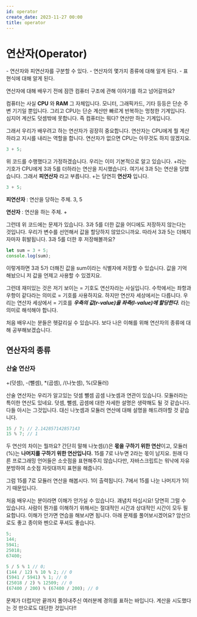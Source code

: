 ```yaml
---
id: operator
create_date: 2023-11-27 00:00
title: operator
---
```


# 연산자(Operator)

<YouWillLearn>
- 연산자와 피연산자를 구분할 수 있다.
- 연산자의 몇가지 종류에 대해 알게 된다.
- 표현식에 대해 알게 된다.
</YouWillLearn>

연산자에 대해 배우기 전에 잠깐 컴퓨터 구조에 관해 이야기를 하고 넘어갈까요?

컴퓨터는 사실 **CPU** 와 **RAM** 그 자체입니다. 모니터, 그래픽카드, 기타 등등은 단순 주변 기기일 뿐입니다. 그리고 CPU는 단순 계산만 빠르게 반복하는 멍청한 기계입니다. 심지어 계산도 덧셈밖에 못합니다. 즉 컴퓨터는 뭐다? 연산만 하는 기계입니다.

그래서 우리가 배우려고 하는 연산자가 굉장히 중요합니다. 연산자는 CPU에게 뭘 계산하라고 지시를 내리는 역할을 합니다. 연산자가 없으면 CPU는 아무것도 하지 않겠지요.

```js
3 + 5;
```

위 코드를 수행했다고 가정하겠습니다. 우리는 이미 기본적으로 알고 있습니다. +라는 기호가 CPU에게 3과 5를 더하라는 연산을 지시했습니다. 여기서 3과 5는 연산을 당했습니다. 그래서 **피연산자** 라고 부릅니다. +는 당연히 **연산자** 입니다.

<Recap>

```js
3 + 5;
```

**피연산자** : 연산을 당하는 주체. 3, 5

**연산자** : 연산을 하는 주체. +
</Recap>

그런데 위 코드에는 문제가 있습니다. 3과 5를 더한 값을 어디에도 저장하지 않는다는 것입니다. 우리가 변수를 선언해서 값을 할당하지 않았으니까요. 따라서 3과 5는 더해지자마자 휘발됩니다. 3과 5를 더한 후 저장해볼까요?

```js
let sum = 3 + 5;
console.log(sum);
```

이렇게하면 3과 5가 더해진 값을 sum이라는 식별자에 저장할 수 있습니다. 값을 기억해놨으니 저 값을 언제고 사용할 수 있겠지요.

그런데 재미있는 것은 저기 보이는 = 기호도 연산자라는 사실입니다.
수학에서는 좌항과 우항이 같다라는 의미로 = 기호를 사용하지요. 하지만 연산자 세상에서는 다릅니다. 우리는 연산자 세상에서 = 기호를 **_우측의 값(r-value)을 좌측(l-value)에 할당한다._** 라는 의미로 해석해야 합니다.

처음 배우시는 분들은 헷갈리실 수 있습니다. 보다 나은 이해를 위해 연산자의 종류에 대해 공부해보겠습니다.

## 연산자의 종류

### 산술 연산자

<Recap>
+(덧셈), -(뺄셈), *(곱셈), /(나눗셈), %(모듈러)
</Recap>

산술 연산자는 우리가 알고있는 덧셈 뺄셈 곱셈 나눗셈과 연관이 있습니다. 모듈러라는 특이한 연산도 있네요. 덧셈, 뺄셈, 곱셈에 대한 자세한 설명은 생략해도 될 것 같습니다. 다들 아시는 그것입니다. 대신 나눗셈과 모듈러 연산에 대해 설명을 해드려야할 것 같습니다.

```js
15 / 7; // 2.142857142857143
15 % 7; // 1
```

두 연산의 차이는 뭘까요? 간단히 말해 나눗셈(/)은 **몫을 구하기 위한 연산**이고, 모듈러(%)는 **나머지를 구하기 위한 연산입니다.**
15를 7로 나누면 2라는 몫이 남지요. 원래 다른 프로그래밍 언어들은 소숫점을 표현해주지 않습니다만, 자바스크립트는 워낙에 자유분방하여 소숫점 자릿대까지 표현을 해줍니다.

그럼 15를 7로 모듈러 연산을 해봅시다. 1이 출력됩니다. 7에서 15를 나눈 나머지가 1이기 때문입니다.

처음 배우시는 분이라면 이해가 안가실 수 있습니다. 괘념치 마십시요! 당연히 그럴 수 있습니다. 사람이 뭔가를 이해하기 위해서는 절대적인 시간과 상대적인 시간이 모두 필요합니다. 이해가 안가면 연습을 해보시면 됩니다. 아래 문제를 풀어보시겠어요? 암산으로도 좋고 종이와 펜으로 푸셔도 좋습니다.

<QuestionCard title="/와 %를 각각 한번 이상 사용해 주어진 숫자를 0으로 만들어보세요.">
<Wrapper wrapType="show">

```js
5;
144;
5941;
25018;
67400;
```

</Wrapper>
<Wrapper wrapType="hide">

```js
5 / 5 % 1 // 0;
(144 / 12) % 10 % 2; // 0
(5941 / 5941) % 1; // 0
(25018 / 2) % 12509; // 0
(67400 / 200) % (67400 / 200); // 0
```
문제가 더럽지만 끝까지 풀어내주신 여러분께 경의를 표하는 바입니다. 계산을 시도했다는 것 만으로도 대단한 것입니다!!

</Wrapper>
</QuestionCard>
